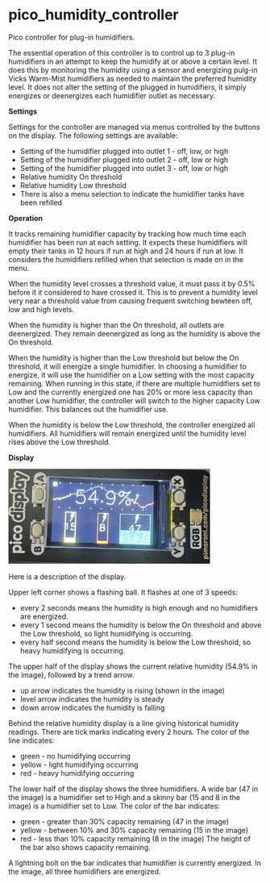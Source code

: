 # pico_humidity_controller
Pico controller for plug-in humidifiers.

The essential operation of this controller is to control up to 3 plug-in humidifiers in an attempt to keep the humidify at or above a certain level.
It does this by monitoring the humidity using a sensor and energizing pulg-in Vicks Warm-Mist humidifiers as needed to maintain the preferred humidity level.
It does not alter the setting of the plugged in humidifiers, it simply energizes or deenergizes each humidifier outlet as necessary.

<b>Settings</b>

Settings for the controller are managed via menus controlled by the buttons on the display.  The following settings are available:
* Setting of the humidifier plugged into outlet 1 - off, low, or high
* Setting of the humidifier plugged into outlet 2 - off, low or high
* Setting of the humidifier plugged into outlet 3 - off, low or high
* Relative humidity On threshold
* Relative humidity Low threshold
* There is also a menu selection to indicate the humidifier tanks have been refilled

<b>Operation</b>

It tracks remaining humidifier capacity by tracking how much time each humidifier has been run at each setting.
It expects these humidifiers will empty their tanks in 12 hours if run at high and 24 hours if run at low.
It considers the humidifiers refilled when that selection is made on in the menu.

When the humidity level crosses a threshold value, it must pass it by 0.5% before it it considered to have crossed it.
This is to prevent a humidity level very near a threshold value from causing frequent switching bewteen off, low and high levels.

When the humidity is higher than the On threshold, all outlets are deenergized.
They remain deenergized as long as the humidity is above the On threshold.

When the humidity is higher than the Low threshold but below the On threshold, it will energize a single humidifier.
In choosing a humidifier to energize, it will use the humidifier on a Low setting with the most capacity remaining.
When running in this state, if there are multiple humidifiers set to Low and the currently energized one has 20% or more less capacity than another Low humidifier, the controller will switch to the higher capacity Low humidifier.
This balances out the humidifier use.

When the humidity is below the Low threshold, the controller energized all humidifiers.
All humidifiers will remain energized until the humidity level rises above the Low threshold.

<b>Display</b>

<img src="IMG_4955.JPG" width=400>

Here is a description of the display.

Upper left corner shows a flashing ball.  It flashes at one of 3 speeds:
* every 2 seconds means the humidity is high enough and no humidifiers are energized.
* every 1 second means the humidity is below the On threshold and above the Low threshold, so light humidifying is occurring.
* every half second means the humidity is below the Low threshold, so heavy humidifying is occurring.

The upper half of the display shows the current relative humidity (54.9% in the image), followed by a trend arrow.
* up arrow indicates the humidity is rising (shown in the image)
* level arrow indicates the humidity is steady
* down arrow indicates the humidity is falling

Behind the relative humidity display is a line giving historical humidity readings.
There are tick marks indicating every 2 hours.
The color of the line indicates:
* green - no humidifying occurring
* yellow - light humidifying occurring
* red - heavy humidifying occurring

The lower half of the display shows the three humidifiers.
A wide bar (47 in the image) is a humidifier set to High and a skinny bar (15 and 8 in the image) is a humidifier set to Low.
The color of the bar indicates:
* green - greater than 30% capacity remaining (47 in the image)
* yellow - between 10% and 30% capacity remaining (15 in the image)
* red - less than 10% capacity remaining (8 in the image)
The height of the bar also shows capacity remaining.

A lightning bolt on the bar indicates that humidifier is currently energized.
In the image, all three humidifiers are energized.
